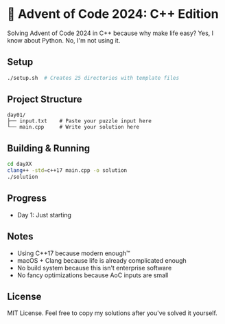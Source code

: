 # 🎄 Advent of Code 2024: C++ Edition

Solving Advent of Code 2024 in C++ because why make life easy? Yes, I know about Python. No, I'm not using it.

## Setup

```bash
./setup.sh  # Creates 25 directories with template files
```

## Project Structure
```
day01/
├── input.txt    # Paste your puzzle input here
└── main.cpp     # Write your solution here
```

## Building & Running

```bash
cd dayXX
clang++ -std=c++17 main.cpp -o solution
./solution
```

## Progress

- Day 1: Just starting

## Notes

- Using C++17 because modern enough™
- macOS + Clang because life is already complicated enough
- No build system because this isn't enterprise software
- No fancy optimizations because AoC inputs are small

## License

MIT License. Feel free to copy my solutions after you've solved it yourself.